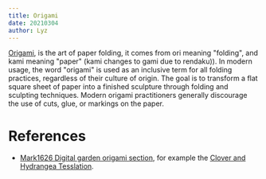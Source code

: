 ```yaml
---
title: Origami
date: 20210304
author: Lyz
---
```


[Origami](https://en.wikipedia.org/wiki/Origami), is the art of paper folding,
it comes from ori meaning "folding", and kami meaning "paper" (kami changes to
gami due to rendaku)). In modern usage, the word "origami" is used as an
inclusive term for all folding practices, regardless of their culture of origin.
The goal is to transform a flat square sheet of paper into a finished sculpture
through folding and sculpting techniques. Modern origami practitioners generally
discourage the use of cuts, glue, or markings on the paper.

# References

* [Mark1626 Digital garden origami
    section](https://mark1626.github.io/knowledge/#origami), for example the
    [Clover and Hydrangea
    Tesslation](https://mark1626.github.io/knowledge/origami/tesslation/clover.html).
